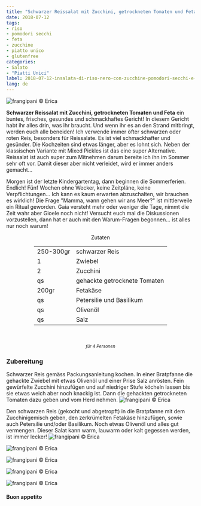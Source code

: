 ```yaml
---
title: "Schwarzer Reissalat mit Zucchini, getrockneten Tomaten und Feta"
date: 2018-07-12
tags:
- riso
- pomodori secchi
- feta
- zucchine
- piatto unico
- glutenfree
categories:
- Salato
- "Piatti Unici"
label: 2018-07-12-insalata-di-riso-nero-con-zucchine-pomodori-secchi-e-feta
lang: de
---
```

![](../2018-07-12-insalata-di-riso-nero-con-zucchine-pomodori-secchi-e-feta/header.jpg "frangipani © Erica")

**Schwarzer Reissalat mit Zucchini, getrockneten Tomaten und Feta** ein buntes, frisches, gesundes und schmackhaftes Gericht! In diesem Gericht habt ihr alles drin, was ihr braucht. Und wenn ihr es an den Strand mitbringt, werden euch alle beneiden! Ich verwende immer öfter schwarzen oder roten Reis, besonders für Reissalate. Es ist viel schmackhafter und gesünder. Die Kochzeiten sind etwas länger, aber es lohnt sich. Neben der klassischen Variante mit Mixed Pickles ist das eine super Alternative. Reissalat ist auch super zum Mitnehmen darum bereite ich ihn im Sommer sehr oft vor. Damit dieser aber nicht verleidet, wird er immer anders gemacht...

Morgen ist der letzte Kindergartentag, dann beginnen die Sommerferien. Endlich! Fünf Wochen ohne Wecker, keine Zeitpläne, keine Verpflichtungen... Ich kann es kaum erwarten abzuschalten, wir brauchen es wirklich! Die Frage "Mamma, wann gehen wir ans Meer?" ist mittlerweile ein Ritual geworden. Gaia versteht mehr oder weniger die Tage, nimmt die Zeit wahr aber Gioele noch nicht! Versucht euch mal die Diskussionen vorzustellen, dann hat er auch mit den Warum-Fragen begonnen... ist alles nur noch warum!

<div id="wrapper" style="text-align: center">
  <div id="yourdiv" style="display: inline-block;">
    <div class="ingredients" itemscope itemtype="http://schema.org/Recipe">
      <span itemprop="name" style="display:none;">Schwarzer Reissalat mit Zucchini, getrockneten Tomaten und Feta</span>
      <span itemprop="recipeCategory" style="display:none;">Herzhaftes</span>
      <img itemprop="image" style="display:none;" class="ignore-gallery-item" src="../2018-07-12-insalata-di-riso-nero-con-zucchine-pomodori-secchi-e-feta/header.jpeg"/>
      <span itemprop="author" style="display:none;">Erica Raiano</span>
      <span itemprop="description" style="display:none;">Schwarzer Reissalat mit Zucchini, getrockneten Tomaten und Feta ein buntes, frisches, gesundes und schmackhaftes Gericht!</span>
      <div class="ingredients-title">Zutaten</div>
      <table>
        <tbody>
          </tr>
          <tr itemprop="recipeIngredient">
            <td>250-300gr</td>
            <td>schwarzer Reis</td>
          </tr>
          <tr itemprop="recipeIngredient">
            <td>1</td>
            <td>Zwiebel</td>
          </tr>
          <tr itemprop="recipeIngredient">
            <td>2</td>
            <td>Zucchini</td>
          </tr>
          <tr itemprop="recipeIngredient">
            <td>qs</td>
            <td>gehackte getrocknete Tomaten</td>
          </tr>
          <tr itemprop="recipeIngredient">
            <td>200gr</td>
            <td>Fetakäse</td>
          </tr>
          <tr itemprop="recipeIngredient">
            <td>qs</td>
            <td>Petersilie und Basilikum</td>
          </tr>
          <tr itemprop="recipeIngredient">
            <td>qs</td>
            <td>Olivenöl</td>
          </tr>
          <tr itemprop="recipeIngredient">
            <td>qs</td>
            <td>Salz</td>
          </tr>
        </tbody>
      </table>
      <br></br>
      <i class="pull-right" style="font-size: 80%;">für 4 Personen</i>
    </div>
  </div>
</div>


<h3>
  <font color="grey">
    <i class="fa fa-cogs"></i>
  </font> Zubereitung
</h3>

Schwarzer Reis gemäss Packungsanleitung kochen. In einer Bratpfanne die gehackte Zwiebel mit etwas Olivenöl und einer Prise Salz anrösten. Fein gewürfelte Zucchini hinzufügen und auf niedriger Stufe köcheln lassen bis sie etwas weich aber noch knackig ist. Dann die gehackten getrockneten Tomaten dazu geben und vom Herd nehmen.
![](../2018-07-12-insalata-di-riso-nero-con-zucchine-pomodori-secchi-e-feta/zucchine.jpg "frangipani © Erica")

Den schwarzen Reis (gekocht und abgetropft) in die Bratpfanne mit dem Zucchinigemisch geben, den zerkrümelten Fetakäse hinzufügen, sowie auch Petersilie und/oder Basilikum. Noch etwas Olivenöl und alles gut vermengen. Dieser Salat kann warm, lauwarm oder kalt gegessen werden, ist immer lecker!
![](../2018-07-12-insalata-di-riso-nero-con-zucchine-pomodori-secchi-e-feta/risultato1.jpg "frangipani © Erica")

![](../2018-07-12-insalata-di-riso-nero-con-zucchine-pomodori-secchi-e-feta/risultato2.jpg "frangipani © Erica")

![](../2018-07-12-insalata-di-riso-nero-con-zucchine-pomodori-secchi-e-feta/risultato3.jpg "frangipani © Erica")

![](../2018-07-12-insalata-di-riso-nero-con-zucchine-pomodori-secchi-e-feta/risultato4.jpg "frangipani © Erica")

![](../2018-07-12-insalata-di-riso-nero-con-zucchine-pomodori-secchi-e-feta/risultato5.jpg "frangipani © Erica")

<h4>Buon appetito
  <font color="red">
    <i class="fa fa-smile-o"></i>
  </font>
</h4>
